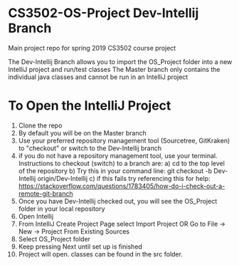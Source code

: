 # CS3502-OS-Project Dev-Intellij Branch
Main project repo for spring 2019 CS3502 course project

The Dev-Intellij Branch allows you to import the OS_Project folder into a new IntelliJ project and run/test classes
The Master branch only contains the individual java classes and cannot be run in an IntelliJ project

# To Open the IntelliJ Project
1. Clone the repo
2. By default you will be on the Master branch 
3. Use your preferred repository management tool (Sourcetree, GitKraken) to "checkout" or switch to the Dev-Intellij branch
4. if you do not have a repository management tool, use your terminal. Instructions to checkout (switch) to a branch are: 
a) cd to the top level of the repository
b) Try this in your command line: git checkout -b Dev-Intellij origin/Dev-Intellij
c) if this fails try referencing this for help: https://stackoverflow.com/questions/1783405/how-do-i-check-out-a-remote-git-branch
5. Once you have Dev-Intellij checked out, you will see the OS_Project folder in your local repository
6. Open Intellij
7. From IntelliJ Create Project Page select Import Project OR Go to File -> New -> Project From Existing Sources 
8. Select OS_Project folder
9. Keep pressing Next until set up is finished
10. Project will open. classes can be found in the src folder.
